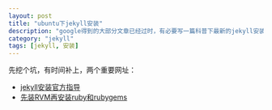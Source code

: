 ```yaml
---
layout: post
title: "ubuntu下jekyll安装"
description: "google得到的大部分文章已经过时，有必要写一篇科普下最新的jekyll安装方法"
category: "jekyll"
tags: [jekyll, 安装]
---
```


先挖个坑，有时间补上，两个重要网址：


* [jekyll安装官方指导](http://jekyllrb.com/docs/installation/)
* [先装RVM再安装ruby和rubygems](http://g2ex.blogspot.com/2013/12/Setup-Jekyll-Environment-on-Linux.html)